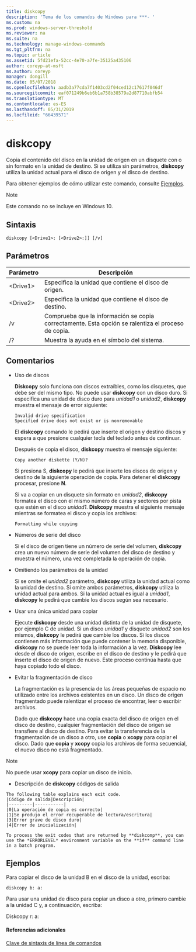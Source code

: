 ```yaml
---
title: diskcopy
description: 'Tema de los comandos de Windows para ***- '
ms.custom: na
ms.prod: windows-server-threshold
ms.reviewer: na
ms.suite: na
ms.technology: manage-windows-commands
ms.tgt_pltfrm: na
ms.topic: article
ms.assetid: 5fd21efa-52cc-4e70-a7fe-35125a435106
author: coreyp-at-msft
ms.author: coreyp
manager: dongill
ms.date: 05/07/2018
ms.openlocfilehash: aadb3a77cda7f1403cd2f04ced12c17617f046df
ms.sourcegitcommit: eaf071249b6eb6b1a758b38579a2d87710abfb54
ms.translationtype: MT
ms.contentlocale: es-ES
ms.lasthandoff: 05/31/2019
ms.locfileid: "66439571"
---
```

# <a name="diskcopy"></a>diskcopy



Copia el contenido del disco en la unidad de origen en un disquete con o sin formato en la unidad de destino. Si se utiliza sin parámetros, **diskcopy** utiliza la unidad actual para el disco de origen y el disco de destino.

Para obtener ejemplos de cómo utilizar este comando, consulte [Ejemplos](#BKMK_examples).

> [!NOTE]
> Este comando no se incluye en Windows 10.

## <a name="syntax"></a>Sintaxis

```
diskcopy [<Drive1>: [<Drive2>:]] [/v]
```

## <a name="parameters"></a>Parámetros

|Parámetro|Descripción|
|---------|-----------|
|\<Drive1>|Especifica la unidad que contiene el disco de origen.|
|\<Drive2>|Especifica la unidad que contiene el disco de destino.|
|/v|Comprueba que la información se copia correctamente. Esta opción se ralentiza el proceso de copia.|
|/?|Muestra la ayuda en el símbolo del sistema.|

## <a name="remarks"></a>Comentarios

-   Uso de discos

    **Diskcopy** solo funciona con discos extraíbles, como los disquetes, que debe ser del mismo tipo. No puede usar **diskcopy** con un disco duro. Si especifica una unidad de disco duro para *unidad1* o *unidad2*, **diskcopy** muestra el mensaje de error siguiente:  
    ```
    Invalid drive specification
    Specified drive does not exist or is nonremovable
    ```  
    El **diskcopy** comando le pedirá que inserte el origen y destino discos y espera a que presione cualquier tecla del teclado antes de continuar.

    Después de copia el disco, **diskcopy** muestra el mensaje siguiente:  
    ```
    Copy another diskette (Y/N)?
    ```  
    Si presiona S, **diskcopy** le pedirá que inserte los discos de origen y destino de la siguiente operación de copia. Para detener el **diskcopy** procesar, presione **N**.

    Si va a copiar en un disquete sin formato en *unidad2*, **diskcopy** formatea el disco con el mismo número de caras y sectores por pista que estén en el disco *unidad1*. **Diskcopy** muestra el siguiente mensaje mientras se formatea el disco y copia los archivos:  
    ```
    Formatting while copying
    ```  
-   Números de serie del disco

    Si el disco de origen tiene un número de serie del volumen, **diskcopy** crea un nuevo número de serie del volumen del disco de destino y muestra el número, una vez completada la operación de copia.
-   Omitiendo los parámetros de la unidad

    Si se omite el *unidad2* parámetro, **diskcopy** utiliza la unidad actual como la unidad de destino. Si omite ambos parámetros, **diskcopy** utiliza la unidad actual para ambos. Si la unidad actual es igual a *unidad1*, **diskcopy** le pedirá que cambie los discos según sea necesario.
-   Usar una única unidad para copiar

    Ejecute **diskcopy** desde una unidad distinta de la unidad de disquete, por ejemplo C de unidad. Si un disco *unidad1* y disquete *unidad2* son los mismos, **diskcopy** le pedirá que cambie los discos. Si los discos contienen más información que puede contener la memoria disponible, **diskcopy** no se puede leer toda la información a la vez. **Diskcopy** lee desde el disco de origen, escribe en el disco de destino y le pedirá que inserte el disco de origen de nuevo. Este proceso continúa hasta que haya copiado todo el disco.
-   Evitar la fragmentación de disco

    La fragmentación es la presencia de las áreas pequeñas de espacio no utilizado entre los archivos existentes en un disco. Un disco de origen fragmentado puede ralentizar el proceso de encontrar, leer o escribir archivos.

    Dado que **diskcopy** hace una copia exacta del disco de origen en el disco de destino, cualquier fragmentación del disco de origen se transfiere al disco de destino. Para evitar la transferencia de la fragmentación de un disco a otro, use **copia** o **xcopy** para copiar el disco. Dado que **copia** y **xcopy** copia los archivos de forma secuencial, el nuevo disco no está fragmentado.

> [!NOTE]
> No puede usar **xcopy** para copiar un disco de inicio.
> -   Descripción de **diskcopy** códigos de salida

    The following table explains each exit code.  
    |Código de salida|Descripción|
    |---------|-----------|
    |0|La operación de copia es correcto|
    |1|Se produjo el error recuperable de lectura/escritura|
    |3|Error grave de disco duro|
    |4|Error de inicialización|

    To process the exit codes that are returned by **diskcomp**, you can use the *ERRORLEVEL* environment variable on the **if** command line in a batch program.

## <a name="BKMK_examples"></a>Ejemplos

Para copiar el disco de la unidad B en el disco de la unidad, escriba:
```
diskcopy b: a:
```
Para usar una unidad de disco para copiar un disco a otro, primero cambie a la unidad C y, a continuación, escriba:

Diskcopy r: a:

#### <a name="additional-references"></a>Referencias adicionales

[Clave de sintaxis de línea de comandos](command-line-syntax-key.md)